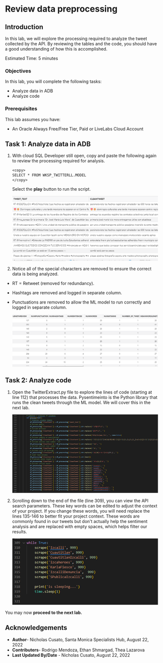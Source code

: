 # Review data preprocessing

## Introduction

In this lab, we will explore the processing required to analyze the tweet collected by the API. By reviewing the tables and the code, you should have a good understanding of how this is accomplished.

Estimated Time: 5 minutes


### Objectives

In this lab, you will complete the following tasks:

- Analyze data in ADB
- Analyze code

### Prerequisites

This lab assumes you have:
- An Oracle Always Free/Free Tier, Paid or LiveLabs Cloud Account

## Task 1: Analyze data in ADB

1. With cloud SQL Developer still open, copy and paste the following again to review the processing required for analysis.

    ```
    <copy>
    SELECT * FROM WKSP_TWITTERLL.MODEL
    </copy>
    ```
    
    Select the **play** button to run the script.

    ![Comparison of raw tweet and clean tweet](images/clean-tweet.png) 

2. Notice all of the special characters are removed to ensure the correct data is being analyzed. 
- RT = Retweet (removed for redundancy).
- Hashtags are removed and logged in separate column.
- Punctuations are removed to allow the ML model to run correctly and logged in separate column.

    ![Columns logging tweet statistics](images/tweet-statistics.png) 

## Task 2: Analyze code

1. Open the TwitterExtract.py file to explore the lines of code (starting at line 112) that processes the data. Pysentimeinto is the Python library that runs the clean tweets through the ML model. We will cover this in the next lab. 

    ![Clean tweet code](images/limpieza-code.png) 

2. Scrolling down to the end of the file (line 309), you can view the API search parameters. These key words can be edited to adjust the context of your project. If you change these words, you will need replace the lines 135-146 to better fit your project context. These words are commonly found in our tweets but don't actually help the sentiment analysis and are replaced with empty spaces, which helps filter our results.

    ![Python extract search parameters code](images/search-parameters.png) 

You may now **proceed to the next lab.**

## Acknowledgements

- **Author**- Nicholas Cusato, Santa Monica Specialists Hub, August 22, 2022
- **Contributers**- Rodrigo Mendoza, Ethan Shmargad, Thea Lazarova
- **Last Updated By/Date** - Nicholas Cusato, August 22, 2022